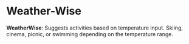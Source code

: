 # Weather-Wise
**WeatherWise**: Suggests activities based on temperature input. Skiing, cinema, picnic, or swimming depending on the temperature range.
